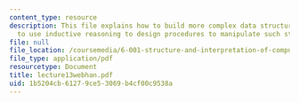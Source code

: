 ```yaml
---
content_type: resource
description: This file explains how to build more complex data structures, and how
  to use inductive reasoning to design procedures to manipulate such structures.
file: null
file_location: /coursemedia/6-001-structure-and-interpretation-of-computer-programs-spring-2005/1b5204cb61279ce53069b4cf00c9538a_lecture13webhan.pdf
file_type: application/pdf
resourcetype: Document
title: lecture13webhan.pdf
uid: 1b5204cb-6127-9ce5-3069-b4cf00c9538a
---
```

